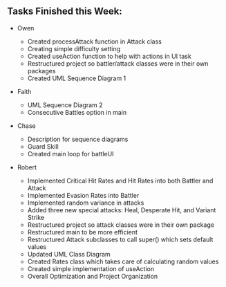 ## Tasks Finished this Week:
- Owen
  - Created processAttack function in Attack class
  - Creating simple difficulty setting
  - Created useAction function to help with actions in UI task
  - Restructured project so battler/attack classes were in their own packages
  - Created UML Sequence Diagram 1
- Faith
  - UML Sequence Diagram 2
  - Consecutive Battles option in main

- Chase
  - Description for sequence diagrams
  - Guard Skill
  - Created main loop for battleUI
- Robert
  - Implemented Critical Hit Rates and Hit Rates into both Battler and Attack
  - Implemented Evasion Rates into Battler
  - Implemented random variance in attacks
  - Added three new special attacks: Heal, Desperate Hit, and Variant Strike
  - Restructured project so attack classes were in their own package
  - Restructured main to be more efficient
  - Restructured Attack subclasses to call super() which sets default values
  - Updated UML Class Diagram
  - Created Rates class which takes care of calculating random values
  - Created simple implementation of useAction
  - Overall Optimization and Project Organization
